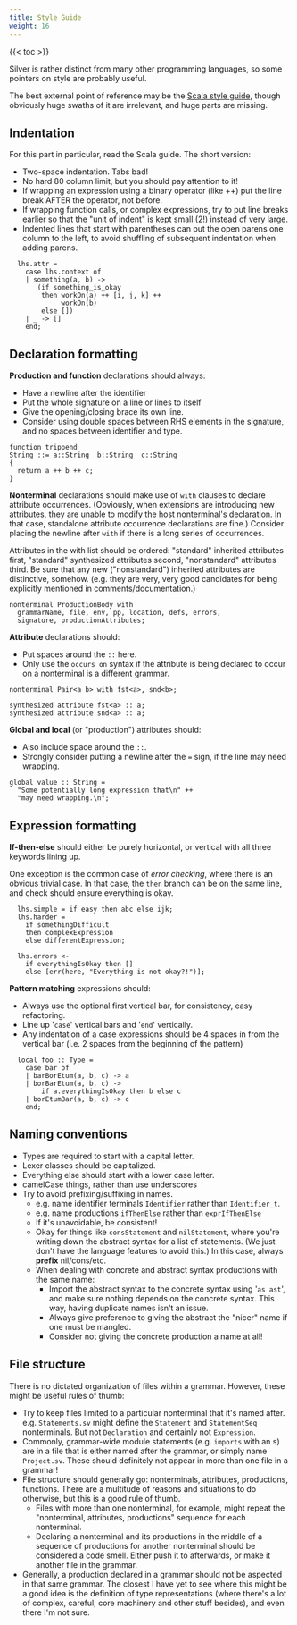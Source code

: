 ```yaml
---
title: Style Guide
weight: 16
---
```


{{< toc >}}

Silver is rather distinct from many other programming languages, so some pointers on style are probably useful.

The best external point of reference may be the [Scala style guide](https://docs.scala-lang.org/style/), though obviously huge swaths of it are irrelevant, and huge parts are missing.

## Indentation

For this part in particular, read the Scala guide.  The short version:

  * Two-space indentation. Tabs bad!
  * No hard 80 column limit, but you should pay attention to it!
  * If wrapping an expression using a binary operator (like ++) put the line break AFTER the operator, not before.
  * If wrapping function calls, or complex expressions, try to put line breaks earlier so that the "unit of indent" is kept small (2!) instead of very large.
  * Indented lines that start with parentheses can put the open parens one column to the left, to avoid shuffling of subsequent indentation when adding parens.

```
  lhs.attr = 
    case lhs.context of
    | something(a, b) -> 
       (if something_is_okay
        then workOn(a) ++ [i, j, k] ++
             workOn(b)
        else [])
    | _ -> []
    end;
```

## Declaration formatting

**Production and function** declarations should always:

  * Have a newline after the identifier
  * Put the whole signature on a line or lines to itself
  * Give the opening/closing brace its own line.
  * Consider using double spaces between RHS elements in the signature, and no spaces between identifier and type.

```
function trippend
String ::= a::String  b::String  c::String
{
  return a ++ b ++ c;
}
```

**Nonterminal** declarations should make use of `with` clauses to declare attribute occurrences.  (Obviously, when extensions are introducing new attributes, they are unable to modify the host nonterminal's declaration. In that case, standalone attribute occurrence declarations are fine.)  Consider placing the newline after `with` if there is a long series of occurrences.

Attributes in the with list should be ordered: "standard" inherited attributes first, "standard" synthesized attributes second, "nonstandard" attributes third.  Be sure that any new ("nonstandard") inherited attributes are distinctive, somehow. (e.g. they are very, very good candidates for being explicitly mentioned in comments/documentation.)

```
nonterminal ProductionBody with
  grammarName, file, env, pp, location, defs, errors,
  signature, productionAttributes;
```

**Attribute** declarations should:

  * Put spaces around the `::` here.
  * Only use the `occurs on` syntax if the attribute is being declared to occur on a nonterminal is a different grammar.

```
nonterminal Pair<a b> with fst<a>, snd<b>;

synthesized attribute fst<a> :: a;
synthesized attribute snd<a> :: a;
```

**Global and local** (or "production") attributes should:

  * Also include space around the `::`.
  * Strongly consider putting a newline after the `=` sign, if the line may need wrapping.

```
global value :: String =
  "Some potentially long expression that\n" ++
  "may need wrapping.\n";
```

## Expression formatting

**If-then-else** should either be purely horizontal, or vertical with all three keywords lining up.

One exception is the common case of _error checking_, where there is an obvious trivial case.  In that case, the `then` branch can be on the same line, and check should ensure everything is okay.

```
  lhs.simple = if easy then abc else ijk;
  lhs.harder =
    if somethingDifficult
    then complexExpression
    else differentExpression;

  lhs.errors <-
    if everythingIsOkay then []
    else [err(here, "Everything is not okay?!")];
```

**Pattern matching** expressions should:

  * Always use the optional first vertical bar, for consistency, easy refactoring.
  * Line up '`case`' vertical bars and '`end`' vertically.
  * Any indentation of a case expressions should be 4 spaces in from the vertical bar (i.e. 2 spaces from the beginning of the pattern)

```
  local foo :: Type =
    case bar of
    | barBorEtum(a, b, c) -> a
    | borBarEtum(a, b, c) ->
        if a.everythingIsOkay then b else c
    | borEtumBar(a, b, c) -> c
    end;
```

## Naming conventions

  * Types are required to start with a capital letter.
  * Lexer classes should be capitalized.
  * Everything else should start with a lower case letter.
  * camelCase things, rather than use underscores
  * Try to avoid prefixing/suffixing in names.
    * e.g. name identifier terminals `Identifier` rather than `Identifier_t`.
    * e.g. name productions `ifThenElse` rather than `exprIfThenElse`
    * If it's unavoidable, be consistent!
    * Okay for things like `consStatement` and `nilStatement`, where you're writing down the abstract syntax for a list of statements. (We just don't have the language features to avoid this.)  In this case, always **prefix** nil/cons/etc.
    * When dealing with concrete and abstract syntax productions with the same name:
      * Import the abstract syntax to the concrete syntax using '`as ast`', and make sure nothing depends on the concrete syntax. This way, having duplicate names isn't an issue.
      * Always give preference to giving the abstract the "nicer" name if one must be mangled.
      * Consider not giving the concrete production a name at all!


## File structure

There is no dictated organization of files within a grammar. However, these might be useful rules of thumb:

  * Try to keep files limited to a particular nonterminal that it's named after.  e.g. `Statements.sv` might define the `Statement` and `StatementSeq` nonterminals. But not `Declaration` and certainly not `Expression`.
  * Commonly, grammar-wide module statements (e.g. `imports` with an s) are in a file that is either named after the grammar, or simply name `Project.sv`.  These should definitely not appear in more than one file in a grammar!
  * File structure should generally go: nonterminals, attributes, productions, functions. There are a multitude of reasons and situations to do otherwise, but this is a good rule of thumb.
    * Files with more than one nonterminal, for example, might repeat the "nonterminal, attributes, productions" sequence for each nonterminal.
    * Declaring a nonterminal and its productions in the middle of a sequence of productions for another nonterminal should be considered a code smell. Either push it to afterwards, or make it another file in the grammar.
  * Generally, a production declared in a grammar should not be aspected in that same grammar.  The closest I have yet to see where this might be a good idea is the definition of type representations (where there's a lot of complex, careful, core machinery and other stuff besides), and even there I'm not sure.
